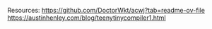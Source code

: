 Resources:
https://github.com/DoctorWkt/acwj?tab=readme-ov-file
https://austinhenley.com/blog/teenytinycompiler1.html